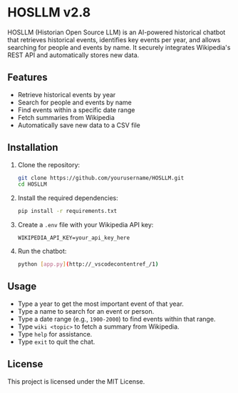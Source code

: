 # HOSLLM v2.8

HOSLLM (Historian Open Source LLM) is an AI-powered historical chatbot that retrieves historical events, identifies key events per year, and allows searching for people and events by name. It securely integrates Wikipedia's REST API and automatically stores new data.

## Features

- Retrieve historical events by year
- Search for people and events by name
- Find events within a specific date range
- Fetch summaries from Wikipedia
- Automatically save new data to a CSV file

## Installation

1. Clone the repository:
    ```bash
    git clone https://github.com/yourusername/HOSLLM.git
    cd HOSLLM
    ```

2. Install the required dependencies:
    ```bash
    pip install -r requirements.txt
    ```

3. Create a `.env` file with your Wikipedia API key:
    ```
    WIKIPEDIA_API_KEY=your_api_key_here
    ```

4. Run the chatbot:
    ```bash
    python [app.py](http://_vscodecontentref_/1)
    ```

## Usage

- Type a year to get the most important event of that year.
- Type a name to search for an event or person.
- Type a date range (e.g., `1900-2000`) to find events within that range.
- Type `wiki <topic>` to fetch a summary from Wikipedia.
- Type `help` for assistance.
- Type `exit` to quit the chat.

## License

This project is licensed under the MIT License.
